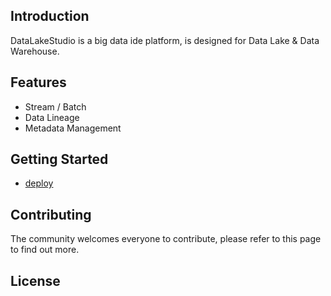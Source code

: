 
## Introduction

DataLakeStudio is a big data ide platform, is designed for Data Lake & Data Warehouse.

## Features

- Stream / Batch
- Data Lineage
- Metadata Management

## Getting Started

* [deploy](docs/deploy.md)

## Contributing

The community welcomes everyone to contribute, please refer to this page to find out more.

## License
